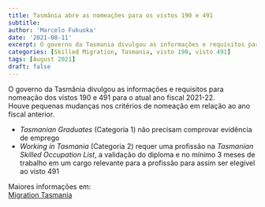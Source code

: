 ```yaml
---
title: Tasmânia abre as nomeações para os vistos 190 e 491
subtitle:  
author: 'Marcelo Fukuoka'
date: '2021-08-11'
excerpt: O governo da Tasmania divulgou as informações e requisitos para nomeação dos vistos 190 e 491 para o atual ano fiscal 2021-22.    
categories: [Skilled Migration, Tasmania, visto 190, visto 491]
tags: [August 2021] 
draft: false
---
```

O governo da Tasmânia divulgou as informações e requisitos para nomeação dos vistos 190 e 491 para o atual ano fiscal 2021-22.  
Houve pequenas mudanças nos critérios de nomeação em relação ao ano fiscal anterior. 

* *Tasmanian Graduates* (Categoria 1) não precisam comprovar evidência de emprego
* *Working in Tasmania* (Categoria 2) requer uma profissão na *Tasmanian Skilled Occupation List*, a validação do diploma e no mínimo 3 meses de trabalho em um cargo relevante para a profissão para assim ser elegível ao visto 491

Maiores informações em:    
[Migration Tasmania](https://www.migration.tas.gov.au/news/2020-2021_program_year_update)  

